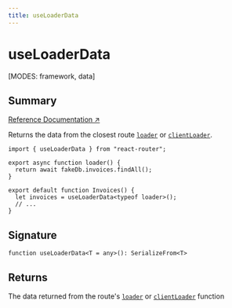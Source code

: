```yaml
---
title: useLoaderData
---
```


# useLoaderData

<!--
⚠️ ⚠️ IMPORTANT ⚠️ ⚠️ 

Thank you for helping improve our documentation!

This file is auto-generated from the JSDoc comments in the source
code, so please edit the JSDoc comments in the file below and this
file will be re-generated once those changes are merged.

https://github.com/remix-run/react-router/blob/main/packages/react-router/lib/hooks.tsx
-->

[MODES: framework, data]

## Summary

[Reference Documentation ↗](https://api.reactrouter.com/v7/functions/react_router.index.useLoaderData.html)

Returns the data from the closest route
[`loader`](../../start/framework/route-module#loader) or
[`clientLoader`](../../start/framework/route-module#clientloader).

```tsx
import { useLoaderData } from "react-router";

export async function loader() {
  return await fakeDb.invoices.findAll();
}

export default function Invoices() {
  let invoices = useLoaderData<typeof loader>();
  // ...
}
```

## Signature

```tsx
function useLoaderData<T = any>(): SerializeFrom<T>
```

## Returns

The data returned from the route's [`loader`](../../start/framework/route-module#loader) or [`clientLoader`](../../start/framework/route-module#clientloader) function

